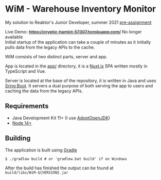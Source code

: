 # WiM - Warehouse Inventory Monitor

My solution to Reaktor's Junior Developer, summer 2021 [pre-assignment](https://web.archive.org/web/20201231124339/https://www.reaktor.com/junior-dev-assignment/)

Live Demo: ~~https://cryptic-hamlet-57307.herokuapp.com/~~ No longer available  
Initial startup of the application can take a couple of minutes as it initially pulls data from the legacy APIs to the cache.

WiM consists of two distinct parts, server and app.

App is located in the [app/](https://github.com/ChargedByte/WiM/tree/stable/app) directory, it is a [Nuxt.js](https://nuxtjs.org/) SPA written mostly in TypeScript and Vue.

Server is located at the base of the repository, it is written in Java and uses [Sring Boot](https://spring.io/projects/spring-boot). It servers a dual purpose of both serving the app to users and caching the data from the legacy APIs.

## Requirements

- Java  Development Kit 11+ (I use [AdoptOpenJDK](https://adoptopenjdk.net/))
- [Node 14+](https://nodejs.org/en/)

## Building

The application is built using [Gradle](https://gradle.org/)

```
$ ./gradlew build # or 'gradlew.bat build' if on Windows
```

After the build has finished the output can be found at `build/libs/WiM-${VERSION}.jar`
